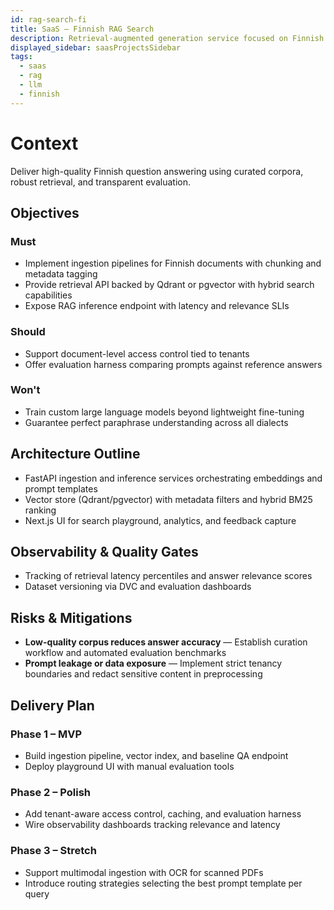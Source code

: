 ```yaml
---
id: rag-search-fi
title: SaaS – Finnish RAG Search
description: Retrieval-augmented generation service focused on Finnish corpora.
displayed_sidebar: saasProjectsSidebar
tags:
  - saas
  - rag
  - llm
  - finnish
---
```


# Context

Deliver high-quality Finnish question answering using curated corpora, robust retrieval, and transparent evaluation.

## Objectives

### Must
- Implement ingestion pipelines for Finnish documents with chunking and metadata tagging
- Provide retrieval API backed by Qdrant or pgvector with hybrid search capabilities
- Expose RAG inference endpoint with latency and relevance SLIs

### Should
- Support document-level access control tied to tenants
- Offer evaluation harness comparing prompts against reference answers

### Won't
- Train custom large language models beyond lightweight fine-tuning
- Guarantee perfect paraphrase understanding across all dialects

## Architecture Outline

- FastAPI ingestion and inference services orchestrating embeddings and prompt templates
- Vector store (Qdrant/pgvector) with metadata filters and hybrid BM25 ranking
- Next.js UI for search playground, analytics, and feedback capture

## Observability & Quality Gates

- Tracking of retrieval latency percentiles and answer relevance scores
- Dataset versioning via DVC and evaluation dashboards

## Risks & Mitigations

- **Low-quality corpus reduces answer accuracy** — Establish curation workflow and automated evaluation benchmarks
- **Prompt leakage or data exposure** — Implement strict tenancy boundaries and redact sensitive content in preprocessing

## Delivery Plan

### Phase 1 – MVP
- Build ingestion pipeline, vector index, and baseline QA endpoint
- Deploy playground UI with manual evaluation tools

### Phase 2 – Polish
- Add tenant-aware access control, caching, and evaluation harness
- Wire observability dashboards tracking relevance and latency

### Phase 3 – Stretch
- Support multimodal ingestion with OCR for scanned PDFs
- Introduce routing strategies selecting the best prompt template per query
